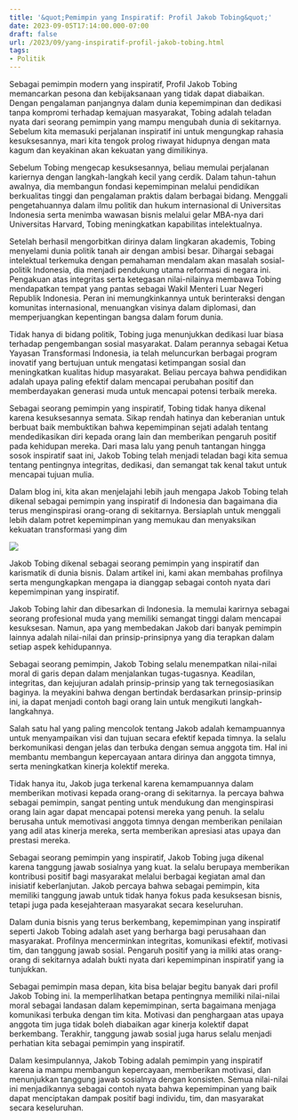 ```yaml
---
title: '&quot;Pemimpin yang Inspiratif: Profil Jakob Tobing&quot;'
date: 2023-09-05T17:14:00.000-07:00
draft: false
url: /2023/09/yang-inspiratif-profil-jakob-tobing.html
tags: 
- Politik
---
```


  

Sebagai pemimpin modern yang inspiratif, Profil Jakob Tobing memancarkan pesona dan kebijaksanaan yang tidak dapat diabaikan. Dengan pengalaman panjangnya dalam dunia kepemimpinan dan dedikasi tanpa kompromi terhadap kemajuan masyarakat, Tobing adalah teladan nyata dari seorang pemimpin yang mampu mengubah dunia di sekitarnya. Sebelum kita memasuki perjalanan inspiratif ini untuk mengungkap rahasia kesuksesannya, mari kita tengok prolog riwayat hidupnya dengan mata kagum dan keyakinan akan kekuatan yang dimilikinya.

  

Sebelum Tobing mengecap kesuksesannya, beliau memulai perjalanan kariernya dengan langkah-langkah kecil yang cerdik. Dalam tahun-tahun awalnya, dia membangun fondasi kepemimpinan melalui pendidikan berkualitas tinggi dan pengalaman praktis dalam berbagai bidang. Menggali pengetahuannya dalam ilmu politik dan hukum internasional di Universitas Indonesia serta menimba wawasan bisnis melalui gelar MBA-nya dari Universitas Harvard, Tobing meningkatkan kapabilitas intelektualnya.

  

Setelah berhasil mengorbitkan dirinya dalam lingkaran akademis, Tobing menyelami dunia politik tanah air dengan ambisi besar. Dihargai sebagai intelektual terkemuka dengan pemahaman mendalam akan masalah sosial-politik Indonesia, dia menjadi pendukung utama reformasi di negara ini. Pengakuan atas integritas serta ketegasan nilai-nilainya membawa Tobing mendapatkan tempat yang pantas sebagai Wakil Menteri Luar Negeri Republik Indonesia. Peran ini memungkinkannya untuk berinteraksi dengan komunitas internasional, menuangkan visinya dalam diplomasi, dan memperjuangkan kepentingan bangsa dalam forum dunia.

  

Tidak hanya di bidang politik, Tobing juga menunjukkan dedikasi luar biasa terhadap pengembangan sosial masyarakat. Dalam perannya sebagai Ketua Yayasan Transformasi Indonesia, ia telah meluncurkan berbagai program inovatif yang bertujuan untuk mengatasi ketimpangan sosial dan meningkatkan kualitas hidup masyarakat. Beliau percaya bahwa pendidikan adalah upaya paling efektif dalam mencapai perubahan positif dan memberdayakan generasi muda untuk mencapai potensi terbaik mereka.

  

Sebagai seorang pemimpin yang inspiratif, Tobing tidak hanya dikenal karena kesuksesannya semata. Sikap rendah hatinya dan keberanian untuk berbuat baik membuktikan bahwa kepemimpinan sejati adalah tentang mendedikasikan diri kepada orang lain dan memberikan pengaruh positif pada kehidupan mereka. Dari masa lalu yang penuh tantangan hingga sosok inspiratif saat ini, Jakob Tobing telah menjadi teladan bagi kita semua tentang pentingnya integritas, dedikasi, dan semangat tak kenal takut untuk mencapai tujuan mulia.

  

Dalam blog ini, kita akan menjelajahi lebih jauh mengapa Jakob Tobing telah dikenal sebagai pemimpin yang inspiratif di Indonesia dan bagaimana dia terus menginspirasi orang-orang di sekitarnya. Bersiaplah untuk menggali lebih dalam potret kepemimpinan yang memukau dan menyaksikan kekuatan transformasi yang dim

  

![](https://s3.amazonaws.com/iasc-prod/uploads/images/0e4f893c062a8adc7d01.jpg)

  

Jakob Tobing dikenal sebagai seorang pemimpin yang inspiratif dan karismatik di dunia bisnis. Dalam artikel ini, kami akan membahas profilnya serta mengungkapkan mengapa ia dianggap sebagai contoh nyata dari kepemimpinan yang inspiratif.

  

Jakob Tobing lahir dan dibesarkan di Indonesia. Ia memulai karirnya sebagai seorang profesional muda yang memiliki semangat tinggi dalam mencapai kesuksesan. Namun, apa yang membedakan Jakob dari banyak pemimpin lainnya adalah nilai-nilai dan prinsip-prinsipnya yang dia terapkan dalam setiap aspek kehidupannya.

  

Sebagai seorang pemimpin, Jakob Tobing selalu menempatkan nilai-nilai moral di garis depan dalam menjalankan tugas-tugasnya. Keadilan, integritas, dan kejujuran adalah prinsip-prinsip yang tak ternegosiasikan baginya. Ia meyakini bahwa dengan bertindak berdasarkan prinsip-prinsip ini, ia dapat menjadi contoh bagi orang lain untuk mengikuti langkah-langkahnya.

  

Salah satu hal yang paling mencolok tentang Jakob adalah kemampuannya untuk menyampaikan visi dan tujuan secara efektif kepada timnya. Ia selalu berkomunikasi dengan jelas dan terbuka dengan semua anggota tim. Hal ini membantu membangun kepercayaan antara dirinya dan anggota timnya, serta meningkatkan kinerja kolektif mereka.

  

Tidak hanya itu, Jakob juga terkenal karena kemampuannya dalam memberikan motivasi kepada orang-orang di sekitarnya. Ia percaya bahwa sebagai pemimpin, sangat penting untuk mendukung dan menginspirasi orang lain agar dapat mencapai potensi mereka yang penuh. Ia selalu berusaha untuk memotivasi anggota timnya dengan memberikan penilaian yang adil atas kinerja mereka, serta memberikan apresiasi atas upaya dan prestasi mereka.

  

Sebagai seorang pemimpin yang inspiratif, Jakob Tobing juga dikenal karena tanggung jawab sosialnya yang kuat. Ia selalu berupaya memberikan kontribusi positif bagi masyarakat melalui berbagai kegiatan amal dan inisiatif keberlanjutan. Jakob percaya bahwa sebagai pemimpin, kita memiliki tanggung jawab untuk tidak hanya fokus pada kesuksesan bisnis, tetapi juga pada kesejahteraan masyarakat secara keseluruhan.

  

Dalam dunia bisnis yang terus berkembang, kepemimpinan yang inspiratif seperti Jakob Tobing adalah aset yang berharga bagi perusahaan dan masyarakat. Profilnya mencerminkan integritas, komunikasi efektif, motivasi tim, dan tanggung jawab sosial. Pengaruh positif yang ia miliki atas orang-orang di sekitarnya adalah bukti nyata dari kepemimpinan inspiratif yang ia tunjukkan.

  

Sebagai pemimpin masa depan, kita bisa belajar begitu banyak dari profil Jakob Tobing ini. Ia memperlihatkan betapa pentingnya memiliki nilai-nilai moral sebagai landasan dalam kepemimpinan, serta bagaimana menjaga komunikasi terbuka dengan tim kita. Motivasi dan penghargaan atas upaya anggota tim juga tidak boleh diabaikan agar kinerja kolektif dapat berkembang. Terakhir, tanggung jawab sosial juga harus selalu menjadi perhatian kita sebagai pemimpin yang inspiratif.

  

Dalam kesimpulannya, Jakob Tobing adalah pemimpin yang inspiratif karena ia mampu membangun kepercayaan, memberikan motivasi, dan menunjukkan tanggung jawab sosialnya dengan konsisten. Semua nilai-nilai ini menjadikannya sebagai contoh nyata bahwa kepemimpinan yang baik dapat menciptakan dampak positif bagi individu, tim, dan masyarakat secara keseluruhan.